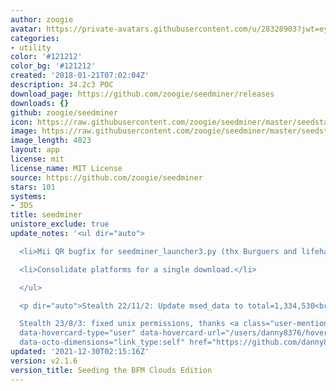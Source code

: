 ```yaml
---
author: zoogie
avatar: https://private-avatars.githubusercontent.com/u/28328903?jwt=eyJhbGciOiJIUzI1NiIsInR5cCI6IkpXVCJ9.eyJpc3MiOiJnaXRodWIuY29tIiwiYXVkIjoicmF3LmdpdGh1YnVzZXJjb250ZW50LmNvbSIsImtleSI6ImtleTEiLCJleHAiOjE3MzQ2MzI4ODAsIm5iZiI6MTczNDYzMTY4MCwicGF0aCI6Ii91LzI4MzI4OTAzIn0.Q4VeCHCmIBbR6U0Q_bcrPE6V-8we965_4QUNmw9MwLg&v=4
categories:
- utility
color: '#121212'
color_bg: '#121212'
created: '2018-01-21T07:02:04Z'
description: 34.2c3 POC
download_page: https://github.com/zoogie/seedminer/releases
downloads: {}
github: zoogie/seedminer
icon: https://raw.githubusercontent.com/zoogie/seedminer/master/seedstarter/resources/icon.png
image: https://raw.githubusercontent.com/zoogie/seedminer/master/seedstarter/resources/banner.png
image_length: 4023
layout: app
license: mit
license_name: MIT License
source: https://github.com/zoogie/seedminer
stars: 101
systems:
- 3DS
title: seedminer
unistore_exclude: true
update_notes: '<ul dir="auto">

  <li>Mii QR bugfix for seedminer_launcher3.py (thx Burguers and lifehackerhansol!)</li>

  <li>Consolidate platforms for a single download.</li>

  </ul>

  <p dir="auto">Stealth 22/11/2: Update msed_data to total=1,334,530<br>

  Stealth 23/8/3: fixed unix permissions, thanks <a class="user-mention notranslate"
  data-hovercard-type="user" data-hovercard-url="/users/danny8376/hovercard" data-octo-click="hovercard-link-click"
  data-octo-dimensions="link_type:self" href="https://github.com/danny8376">@danny8376</a></p>'
updated: '2021-12-30T02:15:16Z'
version: v2.1.6
version_title: Seeding the BFM Clouds Edition
---
```


